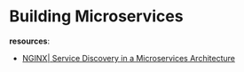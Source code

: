 # Building Microservices

__resources__:
* [NGINX| Service Discovery in a Microservices Architecture](https://www.nginx.com/blog/service-discovery-in-a-microservices-architecture/)
